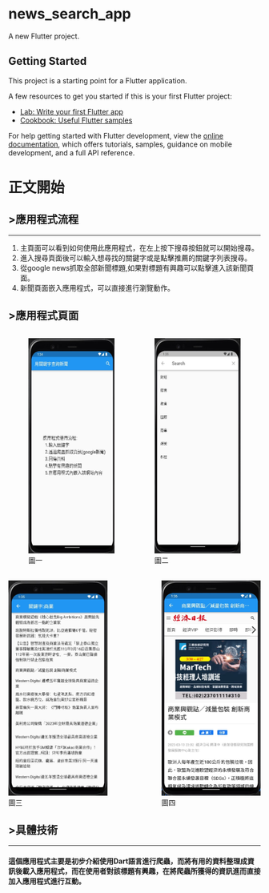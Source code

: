 # news_search_app

A new Flutter project.

## Getting Started

This project is a starting point for a Flutter application.

A few resources to get you started if this is your first Flutter project:

- [Lab: Write your first Flutter app](https://docs.flutter.dev/get-started/codelab)
- [Cookbook: Useful Flutter samples](https://docs.flutter.dev/cookbook)

For help getting started with Flutter development, view the
[online documentation](https://docs.flutter.dev/), which offers tutorials,
samples, guidance on mobile development, and a full API reference.

# 正文開始
## >應用程式流程
<hr>

1. 主頁面可以看到如何使用此應用程式，在左上按下搜尋按鈕就可以開始搜尋。
2. 進入搜尋頁面後可以輸入想尋找的關鍵字或是點擊推薦的關鍵字列表搜尋。
3. 從google news抓取全部新聞標題,如果對標題有興趣可以點擊進入該新聞頁面。
4. 新聞頁面嵌入應用程式，可以直接進行瀏覽動作。

## >應用程式頁面

<div style="display: flex;flex-direction=row;" >
    <figure>
        <img src="./pic/page1.jpg" width="198" height="430" alt="圖一"/>
        <br />
        <figcaption>圖一</figcaption>
    </figure>
    <figure>
        <img src="./pic/page2.jpg" width="198" height="430" alt="圖二"/>
        <br />
        <figcaption>圖二</figcaption>
    </figure>
</div>
<br>
<div style="display: flex;flex-direction=row; justify-content: space-between;" >
    <div>
        <img src="./pic/page3.jpg" width="198" height="430" alt="圖三"/>
        <br />
        <div>圖三</div>
    </div>
    <div>
        <img src="./pic/page4.jpg" width="198" height="430" alt="圖四"/>
        <br />
        <div>圖四</div>
    </div>
</div>

## >具體技術
<hr>

#### 這個應用程式主要是初步介紹使用Dart語言進行爬蟲，而將有用的資料整理成資訊後載入應用程式，而在使用者對該標題有興趣，在將爬蟲所獲得的資訊進而直接加入應用程式進行互動。  
